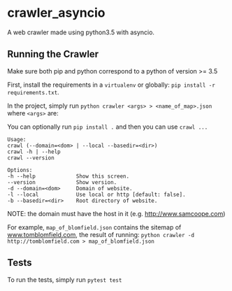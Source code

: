 # crawler_asyncio
A web crawler made using python3.5 with asyncio.

## Running the Crawler
Make sure both pip and python correspond to a python of version >= 3.5

First, install the requirements in a `virtualenv` or globally: `pip install -r requirements.txt`.

In the project, simply run `python crawler <args> > <name_of_map>.json` where `<args>` are:

You can optionally run `pip install .` and then you can use `crawl ...`


```
Usage:
crawl (--domain=<dom> | --local --basedir=<dir>)
crawl -h | --help
crawl --version

Options:
-h --help             Show this screen.
--version             Show version.
-d --domain=<dom>     Domain of website.
-l --local            Use local or http [default: false].
-b --basedir=<dir>    Root directory of website.
```

NOTE: the domain must have the host in it (e.g. http://www.samcoope.com)

For example, `map_of_blomfield.json` contains the sitemap of www.tomblomfield.com, the result of running: `python crawler -d http://tomblomfield.com > map_of_blomfield.json`


## Tests
To run the tests, simply run `pytest test`
